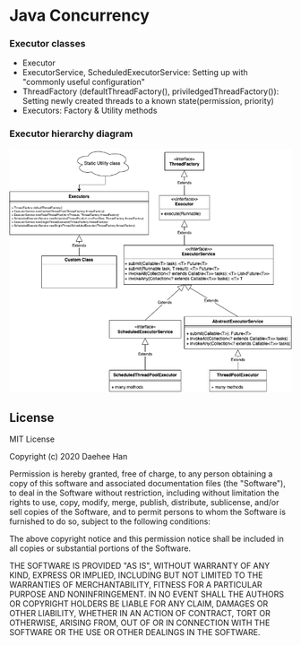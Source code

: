 Java Concurrency 
===================================

### Executor classes
* Executor
* ExecutorService, ScheduledExecutorService: Setting up with "commonly useful configuration"
* ThreadFactory (defaultThreadFactory(), priviledgedThreadFactory()): Setting newly created threads to a known state(permission, priority)
* Executors: Factory & Utility methods

### Executor hierarchy diagram
![Executor hierarchy diagram](./java-executor-hierarchy.png)

License
-------
MIT License

Copyright (c) 2020 Daehee Han

Permission is hereby granted, free of charge, to any person obtaining a copy
of this software and associated documentation files (the "Software"), to deal
in the Software without restriction, including without limitation the rights
to use, copy, modify, merge, publish, distribute, sublicense, and/or sell
copies of the Software, and to permit persons to whom the Software is
furnished to do so, subject to the following conditions:

The above copyright notice and this permission notice shall be included in all
copies or substantial portions of the Software.

THE SOFTWARE IS PROVIDED "AS IS", WITHOUT WARRANTY OF ANY KIND, EXPRESS OR
IMPLIED, INCLUDING BUT NOT LIMITED TO THE WARRANTIES OF MERCHANTABILITY,
FITNESS FOR A PARTICULAR PURPOSE AND NONINFRINGEMENT. IN NO EVENT SHALL THE
AUTHORS OR COPYRIGHT HOLDERS BE LIABLE FOR ANY CLAIM, DAMAGES OR OTHER
LIABILITY, WHETHER IN AN ACTION OF CONTRACT, TORT OR OTHERWISE, ARISING FROM,
OUT OF OR IN CONNECTION WITH THE SOFTWARE OR THE USE OR OTHER DEALINGS IN THE
SOFTWARE.
